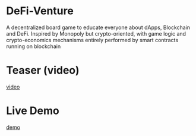 # DeFi-Venture
A decentralized board game to educate everyone about dApps, Blockchain and DeFi. Inspired by Monopoly but crypto-oriented, with game logic and crypto-economics mechanisms entirely performed by smart contracts running on blockchain

# Teaser (video)

[video](https://levalleux-ludo.github.io/DAPP/DeFiVenture/video.html)

# Live Demo

[demo](https://levalleux-ludo.github.io/DAPP/DeFiVenture/demo.html)

